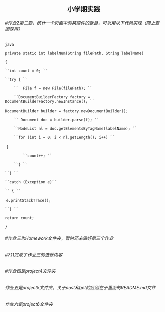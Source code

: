 ## <center>小学期实践 </center>

###### #作业2第二题，统计一个页面中的某控件的数目，可以用以下代码实现（网上查阅获得）

 ``java ``

 ``private static int labelNum(String filePath, String labelName) ``

 ``{ ``

 	``int count = 0; ``

 	``try { ``

 		``	File f = new File(filePath); ``

 		``DocumentBuilderFactory factory = DocumentBuilderFactory.newInstance(); ``

​	 	``DocumentBuilder builder = factory.newDocumentBuilder();``

 		`` Document doc = builder.parse(f); `` 

 		``NodeList nl = doc.getElementsByTagName(labelName); ``

 		``for (int i = 0; i < nl.getLength(); i++) ``

​	 	``{ ``

 			``count++; ``

 		``} ``

 	``} ``

 	``catch (Exception e)``

 	`` { `` 

​		 ``e.printStackTrace(); `` 

 	``} `` 

 ``return count; ``

 ``} ``

###### #作业三为Homework文件夹，暂时还未做好第三个作业

###### #7.11完成了作业三的选做内容

###### #作业四是project4文件夹

###### 作业五是project5文件夹，关于post和get的区别在于里面的README.md文件

###### 作业六是project6文件夹